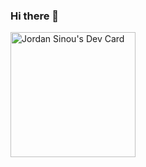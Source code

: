 ### Hi there 👋

<a href="https://app.daily.dev/nouuns"><img src="https://api.daily.dev/devcards/9790f59bb6d34a29b04ccb5af4065ba0.png?r=an5" width="200" alt="Jordan Sinou's Dev Card"/></a>

<!--
**sinouJ/sinouJ** is a ✨ _special_ ✨ repository because its `README.md` (this file) appears on your GitHub profile.

Here are some ideas to get you started:

- 🔭 I’m currently working on ...
- 🌱 I’m currently learning ...
- 👯 I’m looking to collaborate on ...
- 🤔 I’m looking for help with ...
- 💬 Ask me about ...
- 📫 How to reach me: ...
- 😄 Pronouns: ...
- ⚡ Fun fact: ...
-->
